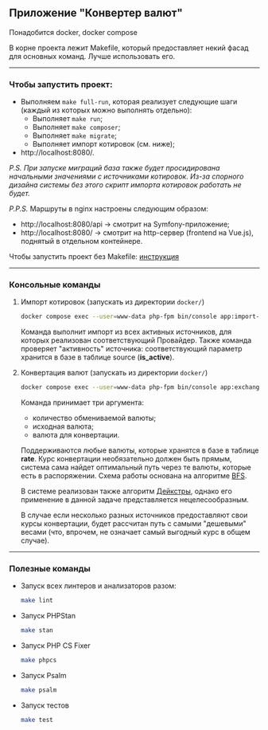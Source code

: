 ## Приложение "Конвертер валют"

Понадобится docker, docker compose

В корне проекта лежит Makefile, который предоставляет некий фасад для основных команд. Лучше использовать его.

---

### Чтобы запустить проект:

- Выполняем `make full-run`, которая реализует следующие шаги (каждый из которых можно выполнять отдельно):
  - Выполняет `make run`;
  - Выполняет `make composer`;
  - Выполняет `make migrate`;
  - Выполняет импорт котировок (см. ниже);
- http://localhost:8080/.

*P.S. При запуске миграций база также будет просидирована начальными значениями с источниками котировок. Из-за спорного
дизайна системы без этого скрипт импорта котировок работать не будет.*

*P.P.S.* Маршруты в nginx настроены следующим образом:
 - http://localhost:8080/api -> смотрит на Symfony-приложение;
 - http://localhost:8080/ -> смотрит на http-сервер (frontend на Vue.js), поднятый в отдельном контейнере.

Чтобы запустить проект без Makefile: [инструкция](doc/manualSetup.md)

---

### Консольные команды

1. Импорт котировок (запускать из директории `docker/`)

    ```bash
    docker compose exec --user=www-data php-fpm bin/console app:import-rate
    ````
  
    Команда выполнит импорт из всех активных источников, для которых реализован соответствующий Провайдер. Также команда
    проверяет "активность" источника: соответствующий параметр хранится в базе в таблице source (**is_active**).

2. Конвертация валют (запускать из директории `docker/`)

    ```bash
    docker compose exec --user=www-data php-fpm bin/console app:exchange 100.5 EUR BTC
    ````

    Команда принимает три аргумента:

    - количество обмениваемой валюты;
    - исходная валюта;
    - валюта для конвертации.

    Поддерживаются любые валюты, которые хранятся в базе в таблице **rate**. Курс
    конвертации необязательно должен быть прямым, система сама найдет оптимальный путь
    через те валюты, которые есть в распоряжении. Схема работы основана на алгоритме
    [BFS](https://ru.wikipedia.org/wiki/%D0%9F%D0%BE%D0%B8%D1%81%D0%BA_%D0%B2_%D1%88%D0%B8%D1%80%D0%B8%D0%BD%D1%83).

    В системе реализован также алгоритм [Дейкстры](https://ru.wikipedia.org/wiki/%D0%90%D0%BB%D0%B3%D0%BE%D1%80%D0%B8%D1%82%D0%BC_%D0%94%D0%B5%D0%B9%D0%BA%D1%81%D1%82%D1%80%D1%8B), 
    однако его применение в данной задаче представляется нецелесообразным. 

    В случае если несколько разных источников предоставляют свои курсы конвертации, будет
    рассчитан путь с самыми "дешевыми" весами (что, впрочем, не означает самый выгодный курс в общем случае).

---

### Полезные команды

- Запуск всех линтеров и анализаторов разом:

  ```bash
  make lint
  ```

- Запуск PHPStan

  ```bash
  make stan
  ```

- Запуск PHP CS Fixer

  ```bash
  make phpcs
  ```

- Запуск Psalm

  ```bash
  make psalm
  ```

- Запуск тестов

  ```bash
  make test
  ```
